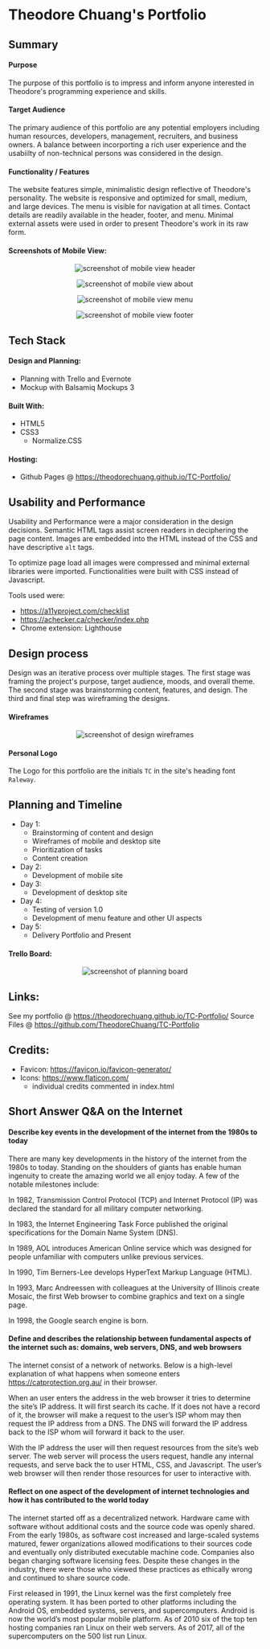 # Theodore Chuang's Portfolio

## Summary

#### Purpose
The purpose of this portfolio is to impress and inform anyone interested in Theodore's programming experience and skills.

#### Target Audience
The primary audience of this portfolio are any potential employers including human resources, developers, management, recruiters, and business owners. A balance between incorporting a rich user experience and the usabiilty of non-technical persons was considered in the design.

#### Functionality / Features
The website features simple, minimalistic design reflective of Theodore's personality. The website is responsive and optimized for small, medium, and large devices. The menu is visible for navigation at all times. Contact details are readily available in the header, footer, and menu. Minimal external assets were used in order to present Theodore's work in its raw form.


#### Screenshots of Mobile View:
<p align="center">
  <img src="https://github.com/TheodoreChuang/TC-Portfolio/blob/master/docs/portfolio-screenshots/portfolio-small-header-v2-min.png?raw=true" alt="screenshot of mobile view header"/>
</p>
<p align="center">
  <img src="https://github.com/TheodoreChuang/TC-Portfolio/blob/master/docs/portfolio-screenshots/portfolio-small-about-v2-min.png?raw=true" alt="screenshot of mobile view about"/>
</p>
<p align="center">
  <img src="https://github.com/TheodoreChuang/TC-Portfolio/blob/master/docs/portfolio-screenshots/portfolio-small-menu-v1-min.png?raw=true" alt="screenshot of mobile view menu"/>
</p>
<p align="center">
  <img src="https://github.com/TheodoreChuang/TC-Portfolio/blob/master/docs/portfolio-screenshots/portfolio-small-footer-v1-min.png?raw=true" alt="screenshot of mobile view footer"/>
</p>

## Tech Stack

#### Design and Planning:
* Planning with Trello and Evernote
* Mockup with Balsamiq Mockups 3

#### Built With:
* HTML5
* CSS3
    * Normalize.CSS

#### Hosting:
* Github Pages @ https://theodorechuang.github.io/TC-Portfolio/

## Usability and Performance
Usability and Performance were a major consideration in the design decisions. Semantic HTML tags assist screen readers in deciphering the page content. Images are embedded into the HTML instead of the CSS and have descriptive `alt` tags.

To optimize page load all images were compressed and minimal external libraries were imported. Functionalities were built with CSS instead of Javascript.

Tools used were:
* https://a11yproject.com/checklist
* https://achecker.ca/checker/index.php
* Chrome extension: Lighthouse


## Design process
Design was an iterative process over multiple stages. The first stage was framing the project's purpose, target audience, moods, and overall theme. The second stage was brainstorming content, features, and design. The third and final step was wireframing the designs.

#### Wireframes
<p align="center">
  <img src="https://github.com/TheodoreChuang/TC-Portfolio/blob/master/docs/balsamiq-mockup-screenshot-portfolio.png?raw=true" alt="screenshot of design wireframes"/>
</p>


#### Personal Logo
The Logo for this portfolio are the initials `TC` in the site's heading font `Raleway`.


## Planning and Timeline
* Day 1:
    * Brainstorming of content and design
    * Wireframes of mobile and desktop site
    * Prioritization of tasks
    * Content creation
* Day 2:
    * Development of mobile site
* Day 3:
    * Development of desktop site
* Day 4:
    * Testing of version 1.0
    * Development of menu feature and other UI aspects
* Day 5:
    * Delivery Portfolio and Present

#### Trello Board:
<p align="center">
  <img src="https://github.com/TheodoreChuang/TC-Portfolio/blob/master/docs/trello-board-for-planning.png?raw=true" alt="screenshot of planning board"/>
</p>

## Links:
See my portfolio @ https://theodorechuang.github.io/TC-Portfolio/
Source Files @ https://github.com/TheodoreChuang/TC-Portfolio

## Credits:
* Favicon: https://favicon.io/favicon-generator/
* Icons: https://www.flaticon.com/
    * individual credits commented in index.html


## Short Answer Q&A on the Internet

#### Describe key events in the development of the internet from the 1980s to today

There are many key developments in the history of the internet from the 1980s to today. Standing on the shoulders of giants has enable human ingenuity to create the amazing world we all enjoy today. A few of the notable milestones include:

In 1982, Transmission Control Protocol (TCP) and Internet Protocol (IP) was declared the standard for all military computer networking.

In 1983, the Internet Engineering Task	Force published the original specifications for the Domain Name System (DNS).

In 1989, AOL introduces American Online service which was designed for people unfamiliar with computers unlike previous services.

In 1990, Tim Berners-Lee develops HyperText Markup Language (HTML).

In 1993, Marc Andreessen with colleagues at the University of Illinois create Mosaic, the first Web browser to combine graphics and text on a single page.

In 1998, the Google search engine is born.


#### Define and describes the relationship between fundamental aspects of the internet such as: domains, web servers, DNS, and web browsers

The internet consist of a network of networks. Below is a high-level explanation of what happens when someone enters https://catprotection.org.au/ in their browser.

When an user enters the address in the web browser it tries to determine the site’s IP address. It will first search its cache. If it does not have a record of it, the browser will make a request to the user’s ISP whom may then request the IP address from a DNS. The DNS will forward the IP address back to the ISP whom will forward it back to the user.

With the IP address the user will then request resources from the site’s web server. The web server will process the users request, handle any internal requests, and serve back the to user HTML, CSS, and Javascript. The user’s web browser will then render those resources for user to interactive with.


#### Reflect on one aspect of the development of internet technologies and how it has contributed to the world today

The internet started off as a decentralized network. Hardware came with software without additional costs and the source code was openly shared. From the early 1980s, as software cost increased and large-scaled systems matured, fewer organizations allowed modifications to their sources code and eventually only distributed executable machine code. Companies also began charging software licensing fees. Despite these changes in the industry, there were those who viewed these practices as ethically wrong and continued to share source code.

First released in 1991, the Linux kernel was the first completely free operating system. It has been ported to other platforms including the Android OS, embedded systems, servers, and supercomputers. Android is now the world’s most popular mobile platform. As of 2010 six of the top ten hosting companies ran Linux on their web servers. As of 2017, all of the supercomputers on the 500 list run Linux.
